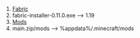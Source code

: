 1. [Fabric](https://fabricmc.net/use/installer/)
2. fabric-installer-0.11.0.exe --> 1.19
3. [Mods](https://github.com/brtcrt123/1.19-adventure-building/archive/refs/heads/main.zip)
4. main.zip/mods --> %appdata%/.minecraft/mods